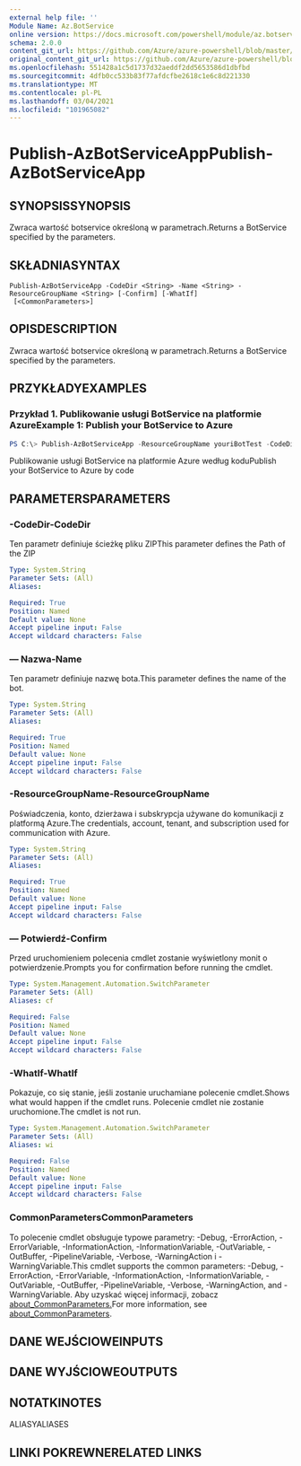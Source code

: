 ```yaml
---
external help file: ''
Module Name: Az.BotService
online version: https://docs.microsoft.com/powershell/module/az.botservice/publish-azbotserviceapp
schema: 2.0.0
content_git_url: https://github.com/Azure/azure-powershell/blob/master/src/BotService/help/Publish-AzBotServiceApp.md
original_content_git_url: https://github.com/Azure/azure-powershell/blob/master/src/BotService/help/Publish-AzBotServiceApp.md
ms.openlocfilehash: 551428a1c5d1737d32aeddf2dd5653586d1dbfbd
ms.sourcegitcommit: 4dfb0cc533b83f77afdcfbe2618c1e6c8d221330
ms.translationtype: MT
ms.contentlocale: pl-PL
ms.lasthandoff: 03/04/2021
ms.locfileid: "101965082"
---
```

# <span data-ttu-id="c9b6f-101">Publish-AzBotServiceApp</span><span class="sxs-lookup"><span data-stu-id="c9b6f-101">Publish-AzBotServiceApp</span></span>

## <span data-ttu-id="c9b6f-102">SYNOPSIS</span><span class="sxs-lookup"><span data-stu-id="c9b6f-102">SYNOPSIS</span></span>
<span data-ttu-id="c9b6f-103">Zwraca wartość botservice określoną w parametrach.</span><span class="sxs-lookup"><span data-stu-id="c9b6f-103">Returns a BotService specified by the parameters.</span></span>

## <span data-ttu-id="c9b6f-104">SKŁADNIA</span><span class="sxs-lookup"><span data-stu-id="c9b6f-104">SYNTAX</span></span>

```
Publish-AzBotServiceApp -CodeDir <String> -Name <String> -ResourceGroupName <String> [-Confirm] [-WhatIf]
 [<CommonParameters>]
```

## <span data-ttu-id="c9b6f-105">OPIS</span><span class="sxs-lookup"><span data-stu-id="c9b6f-105">DESCRIPTION</span></span>
<span data-ttu-id="c9b6f-106">Zwraca wartość botservice określoną w parametrach.</span><span class="sxs-lookup"><span data-stu-id="c9b6f-106">Returns a BotService specified by the parameters.</span></span>

## <span data-ttu-id="c9b6f-107">PRZYKŁADY</span><span class="sxs-lookup"><span data-stu-id="c9b6f-107">EXAMPLES</span></span>

### <span data-ttu-id="c9b6f-108">Przykład 1. Publikowanie usługi BotService na platformie Azure</span><span class="sxs-lookup"><span data-stu-id="c9b6f-108">Example 1: Publish your BotService to Azure</span></span>
```powershell
PS C:\> Publish-AzBotServiceApp -ResourceGroupName youriBotTest -CodeDir D:\zips\MyEchoBot -Name youriechobottest

```

<span data-ttu-id="c9b6f-109">Publikowanie usługi BotService na platformie Azure według kodu</span><span class="sxs-lookup"><span data-stu-id="c9b6f-109">Publish your BotService to Azure by code</span></span>

## <span data-ttu-id="c9b6f-110">PARAMETERS</span><span class="sxs-lookup"><span data-stu-id="c9b6f-110">PARAMETERS</span></span>

### <span data-ttu-id="c9b6f-111">-CodeDir</span><span class="sxs-lookup"><span data-stu-id="c9b6f-111">-CodeDir</span></span>
<span data-ttu-id="c9b6f-112">Ten parametr definiuje ścieżkę pliku ZIP</span><span class="sxs-lookup"><span data-stu-id="c9b6f-112">This parameter defines the Path of the ZIP</span></span>

```yaml
Type: System.String
Parameter Sets: (All)
Aliases:

Required: True
Position: Named
Default value: None
Accept pipeline input: False
Accept wildcard characters: False
```

### <span data-ttu-id="c9b6f-113">— Nazwa</span><span class="sxs-lookup"><span data-stu-id="c9b6f-113">-Name</span></span>
<span data-ttu-id="c9b6f-114">Ten parametr definiuje nazwę bota.</span><span class="sxs-lookup"><span data-stu-id="c9b6f-114">This parameter defines the name of the bot.</span></span>

```yaml
Type: System.String
Parameter Sets: (All)
Aliases:

Required: True
Position: Named
Default value: None
Accept pipeline input: False
Accept wildcard characters: False
```

### <span data-ttu-id="c9b6f-115">-ResourceGroupName</span><span class="sxs-lookup"><span data-stu-id="c9b6f-115">-ResourceGroupName</span></span>
<span data-ttu-id="c9b6f-116">Poświadczenia, konto, dzierżawa i subskrypcja używane do komunikacji z platformą Azure.</span><span class="sxs-lookup"><span data-stu-id="c9b6f-116">The credentials, account, tenant, and subscription used for communication with Azure.</span></span>

```yaml
Type: System.String
Parameter Sets: (All)
Aliases:

Required: True
Position: Named
Default value: None
Accept pipeline input: False
Accept wildcard characters: False
```

### <span data-ttu-id="c9b6f-117">— Potwierdź</span><span class="sxs-lookup"><span data-stu-id="c9b6f-117">-Confirm</span></span>
<span data-ttu-id="c9b6f-118">Przed uruchomieniem polecenia cmdlet zostanie wyświetlony monit o potwierdzenie.</span><span class="sxs-lookup"><span data-stu-id="c9b6f-118">Prompts you for confirmation before running the cmdlet.</span></span>

```yaml
Type: System.Management.Automation.SwitchParameter
Parameter Sets: (All)
Aliases: cf

Required: False
Position: Named
Default value: None
Accept pipeline input: False
Accept wildcard characters: False
```

### <span data-ttu-id="c9b6f-119">-WhatIf</span><span class="sxs-lookup"><span data-stu-id="c9b6f-119">-WhatIf</span></span>
<span data-ttu-id="c9b6f-120">Pokazuje, co się stanie, jeśli zostanie uruchamiane polecenie cmdlet.</span><span class="sxs-lookup"><span data-stu-id="c9b6f-120">Shows what would happen if the cmdlet runs.</span></span>
<span data-ttu-id="c9b6f-121">Polecenie cmdlet nie zostanie uruchomione.</span><span class="sxs-lookup"><span data-stu-id="c9b6f-121">The cmdlet is not run.</span></span>

```yaml
Type: System.Management.Automation.SwitchParameter
Parameter Sets: (All)
Aliases: wi

Required: False
Position: Named
Default value: None
Accept pipeline input: False
Accept wildcard characters: False
```

### <span data-ttu-id="c9b6f-122">CommonParameters</span><span class="sxs-lookup"><span data-stu-id="c9b6f-122">CommonParameters</span></span>
<span data-ttu-id="c9b6f-123">To polecenie cmdlet obsługuje typowe parametry: -Debug, -ErrorAction, -ErrorVariable, -InformationAction, -InformationVariable, -OutVariable, -OutBuffer, -PipelineVariable, -Verbose, -WarningAction i -WarningVariable.</span><span class="sxs-lookup"><span data-stu-id="c9b6f-123">This cmdlet supports the common parameters: -Debug, -ErrorAction, -ErrorVariable, -InformationAction, -InformationVariable, -OutVariable, -OutBuffer, -PipelineVariable, -Verbose, -WarningAction, and -WarningVariable.</span></span> <span data-ttu-id="c9b6f-124">Aby uzyskać więcej informacji, zobacz [about_CommonParameters.](http://go.microsoft.com/fwlink/?LinkID=113216)</span><span class="sxs-lookup"><span data-stu-id="c9b6f-124">For more information, see [about_CommonParameters](http://go.microsoft.com/fwlink/?LinkID=113216).</span></span>

## <span data-ttu-id="c9b6f-125">DANE WEJŚCIOWE</span><span class="sxs-lookup"><span data-stu-id="c9b6f-125">INPUTS</span></span>

## <span data-ttu-id="c9b6f-126">DANE WYJŚCIOWE</span><span class="sxs-lookup"><span data-stu-id="c9b6f-126">OUTPUTS</span></span>

## <span data-ttu-id="c9b6f-127">NOTATKI</span><span class="sxs-lookup"><span data-stu-id="c9b6f-127">NOTES</span></span>

<span data-ttu-id="c9b6f-128">ALIASY</span><span class="sxs-lookup"><span data-stu-id="c9b6f-128">ALIASES</span></span>

## <span data-ttu-id="c9b6f-129">LINKI POKREWNE</span><span class="sxs-lookup"><span data-stu-id="c9b6f-129">RELATED LINKS</span></span>

